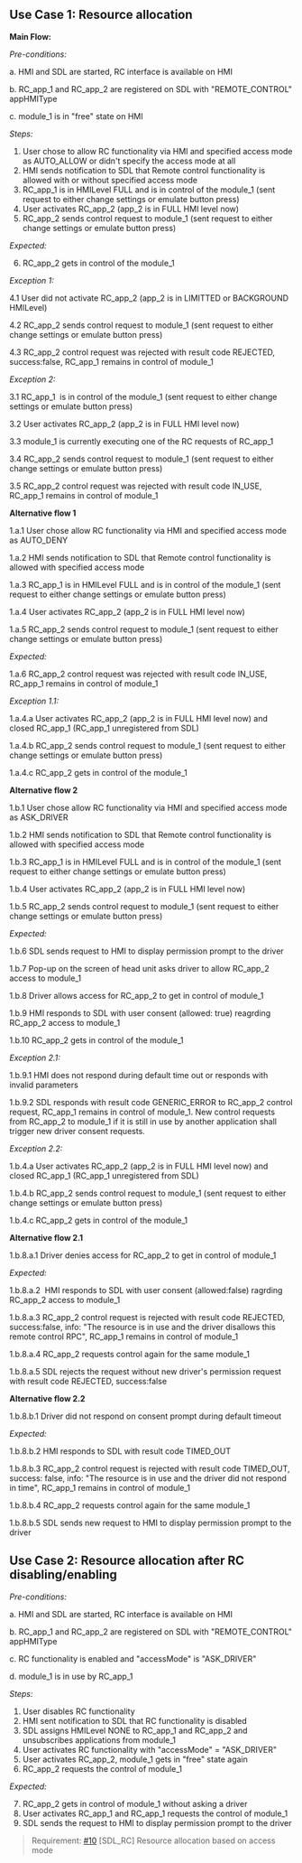 ## Use Case 1: Resource allocation 

**Main Flow:**

_Pre-conditions:_

a. HMI and SDL are started, RC interface is available on HMI

b. RC_app_1 and RC_app_2 are registered on SDL with "REMOTE_CONTROL" appHMIType

c. module_1 is in "free" state on HMI

_Steps:_

1. User chose to allow RC functionality via HMI and specified access mode as AUTO_ALLOW or didn't specify the access mode at all
2. HMI sends notification to SDL that Remote control functionality is allowed with or without specified access mode
3. RC_app_1 is in HMILevel FULL and is in control of the module_1 (sent request to either change settings or emulate button press)
4. User activates RC_app_2 (app_2 is in FULL HMI level now)
5. RC_app_2 sends control request to module_1 (sent request to either change settings or emulate button press)

_Expected:_

6. RC_app_2 gets in control of the module_1

_Exception 1:_

4.1 User did not activate RC_app_2 (app_2 is in LIMITTED or BACKGROUND HMILevel)

4.2 RC_app_2 sends control request to module_1 (sent request to either change settings or emulate button press)

4.3 RC_app_2 control request was rejected with result code REJECTED, success:false, RC_app_1 remains in control of module_1 

_Exception 2:_

3.1 RC_app_1  is in control of the module_1 (sent request to either change settings or emulate button press)

3.2 User activates RC_app_2 (app_2 is in FULL HMI level now)

3.3 module_1 is currently executing one of the RC requests of RC_app_1

3.4 RC_app_2 sends control request to module_1 (sent request to either change settings or emulate button press)

3.5 RC_app_2 control request was rejected with result code IN_USE, RC_app_1 remains in control of module_1

**Alternative flow 1**

1.a.1 User chose allow RC functionality via HMI and specified access mode as AUTO_DENY

1.a.2 HMI sends notification to SDL that Remote control functionality is allowed with specified access mode

1.a.3 RC_app_1 is in HMILevel FULL and is in control of the module_1 (sent request to either change settings or emulate button press)

1.a.4 User activates RC_app_2 (app_2 is in FULL HMI level now)

1.a.5 RC_app_2 sends control request to module_1 (sent request to either change settings or emulate button press)

_Expected:_

1.a.6 RC_app_2 control request was rejected with result code IN_USE, RC_app_1 remains in control of module_1

_Exception 1.1:_

1.a.4.a User activates RC_app_2 (app_2 is in FULL HMI level now) and closed RC_app_1 (RC_app_1 unregistered from SDL)

1.a.4.b RC_app_2 sends control request to module_1 (sent request to either change settings or emulate button press)

1.a.4.c RC_app_2 gets in control of the module_1


**Alternative flow 2**

1.b.1 User chose allow RC functionality via HMI and specified access mode as ASK_DRIVER

1.b.2 HMI sends notification to SDL that Remote control functionality is allowed with specified access mode

1.b.3 RC_app_1 is in HMILevel FULL and is in control of the module_1 (sent request to either change settings or emulate button press)

1.b.4 User activates RC_app_2 (app_2 is in FULL HMI level now)

1.b.5 RC_app_2 sends control request to module_1 (sent request to either change settings or emulate button press)

_Expected:_

1.b.6 SDL sends request to HMI to display permission prompt to the driver

1.b.7 Pop-up on the screen of head unit asks driver to allow RC_app_2 access to module_1 

1.b.8 Driver allows access for RC_app_2 to get in control of module_1

1.b.9 HMI responds to SDL with user consent (allowed: true) reagrding RC_app_2 access to module_1

1.b.10 RC_app_2 gets in control of the module_1

_Exception 2.1:_

1.b.9.1 HMI does not respond during default time out or responds with invalid parameters

1.b.9.2 SDL responds with result code GENERIC_ERROR to RC_app_2 control request, RC_app_1 remains in control of module_1. 
New control requests from RC_app_2 to module_1 if it is still in use by another application shall trigger new driver consent requests.

_Exception 2.2:_

1.b.4.a User activates RC_app_2 (app_2 is in FULL HMI level now) and closed RC_app_1 (RC_app_1 unregistered from SDL)

1.b.4.b RC_app_2 sends control request to module_1 (sent request to either change settings or emulate button press)

1.b.4.c RC_app_2 gets in control of the module_1

**Alternative flow 2.1**

1.b.8.a.1 Driver denies access for RC_app_2 to get in control of module_1

_Expected:_

1.b.8.a.2  HMI responds to SDL with user consent (allowed:false) ragrding RC_app_2 access to module_1

1.b.8.a.3 RC_app_2 control request is rejected with result code REJECTED, success:false,  info: "The resource is in use and the driver disallows this remote control RPC", RC_app_1 remains in control of module_1

1.b.8.a.4 RC_app_2 requests control again for the same module_1

1.b.8.a.5 SDL rejects the request without new driver's permission request with result code REJECTED, success:false

**Alternative flow 2.2**

1.b.8.b.1 Driver did not respond on consent prompt during default timeout

_Expected:_

1.b.8.b.2 HMI responds to SDL with result code TIMED_OUT

1.b.8.b.3 RC_app_2 control request is rejected with result code TIMED_OUT, success: false, info: "The resource is in use and the driver did not respond in time", RC_app_1 remains in control of module_1

1.b.8.b.4 RC_app_2 requests control again for the same module_1

1.b.8.b.5 SDL sends new request to HMI to display permission prompt to the driver

## Use Case 2: Resource allocation after RC disabling/enabling

_Pre-conditions:_

a. HMI and SDL are started, RC interface is available on HMI

b. RC_app_1 and RC_app_2 are registered on SDL with "REMOTE_CONTROL" appHMIType

c. RC functionality is enabled and "accessMode" is "ASK_DRIVER"

d. module_1 is in use by RC_app_1

_Steps:_

1. User disables RC functionality
2. HMI sent notification to SDL that RC functionality is disabled
3. SDL assigns HMILevel NONE to RC_app_1 and RC_app_2 and unsubscribes applications from module_1
4. User activates RC functionality with "accessMode" = "ASK_DRIVER"
5. User activates RC_app_2, module_1 gets in "free" state again
6. RC_app_2 requests the control of module_1

_Expected:_

7. RC_app_2 gets in control of module_1 without asking a driver
8. User activates RC_app_1 and RC_app_1 requests the control of module_1
9. SDL sends the request to HMI to display permission prompt to the driver

> Requirement: [#10](https://github.com/smartdevicelink/sdl_requirements/issues/10) [SDL_RC] Resource allocation based on access mode
